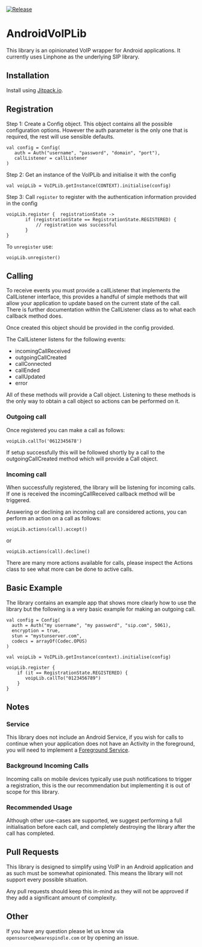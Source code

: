 [![Release](https://jitpack.io/v/open-voip-alliance/Android-VoIP-Lib.svg)](https://jitpack.io/#open-voip-alliance/Android-VoIP-Lib)

# AndroidVoIPLib

This library is an opinionated VoIP wrapper for Android applications. It currently uses Linphone as the underlying SIP library.

## Installation

Install using [Jitpack.io](https://jitpack.io/#open-voip-alliance/Android-VoIP-Lib).

## Registration

Step 1: Create a Config object. This object contains all the possible configuration options. However the auth parameter is the only one that is required, the rest will use sensible defaults.

```
val config = Config(
   auth = Auth("username", "password", "domain", "port"),
   callListener = callListener
)
```

Step 2: Get an instance of the VoIPLib and initialise it with the config

```
val voipLib = VoIPLib.getInstance(CONTEXT).initialise(config)
```

Step 3: Call `register` to register with the authentication information provided in the config

```
voipLib.register {  registrationState ->
       if (registrationState == RegistrationState.REGISTERED) {
           // registration was successful
       }
}
```

To `unregister` use:

```
voipLib.unregister()
```

## Calling

To receive events you must provide a callListener that implements the CallListener interface, this provides a handful of simple methods that will allow your application to update based on the current state of the call. There is further documentation within the CallListener class as to what each callback method does.

Once created this object should be provided in the config provided.

The CallListener listens for the following events:

 - incomingCallReceived
 - outgoingCallCreated
 - callConnected
 - callEnded
 - callUpdated
 - error

All of these methods will provide a Call object. Listening to these methods is the only way to obtain a call object so actions can be performed on it.

### Outgoing call

Once registered you can make a call as follows:

```
voipLib.callTo('0612345678')
```

If setup successfully this will be followed shortly by a call to the outgoingCallCreated method which will provide a Call object.

### Incoming call

When successfully registered, the library will be listening for incoming calls. If one is received the incomingCallReceived callback method will be triggered.

Answering or declining an incoming call are considered actions, you can perform an action on a call as follows:

    voipLib.actions(call).accept()

or

    voipLib.actions(call).decline()

There are many more actions available for calls, please inspect the Actions class to see what more can be done to active calls.

 ## Basic Example

The library contains an example app that shows more clearly how to use the library but the following is a very basic example for making an outgoing call.



    val config = Config(
      auth = Auth("my username", "my password", "sip.com", 5061),
      encryption = true,
      stun = "mystunserver.com",
      codecs = arrayOf(Codec.OPUS)
    )

    val voipLib = VoIPLib.getInstance(context).initialise(config)

    voipLib.register {
	    if (it == RegistrationState.REGISTERED) {
		   voipLib.callTo("0123456789")
	    }
    }

 ## Notes

### Service

This library does not include an Android Service, if you wish for calls to continue when your application does not have an Activity in the foreground, you will need to implement a [Foreground Service](https://developer.android.com/guide/components/foreground-services).

### Background Incoming Calls

Incoming calls on mobile devices typically use push notifications to trigger a registration, this is the our recommendation but implementing it is out of scope for this library.

### Recommended Usage

Although other use-cases are supported, we suggest performing a full initialisation before each call, and completely destroying the library after the call has completed.

 ## Pull Requests

This library is designed to simplify using VoIP in an Android application and as such must be somewhat opinionated. This means the library will not support every possible situation.

Any pull requests should keep this in-mind as they will not be approved if they add a significant amount of complexity.

## Other
If you have any question please let us know via `opensource@wearespindle.com` or by opening an issue.
